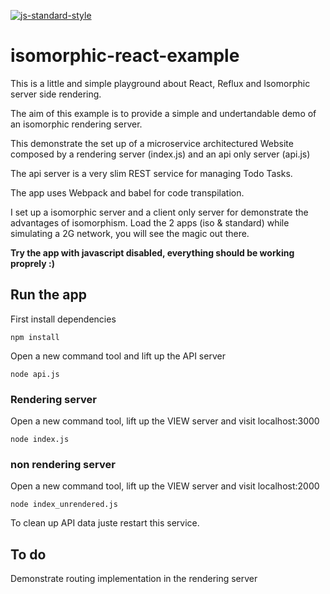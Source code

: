 [![js-standard-style](https://cdn.rawgit.com/feross/standard/master/badge.svg)](https://github.com/feross/standard)

# isomorphic-react-example

This is a little and simple playground about React, Reflux and Isomorphic server side rendering.

The aim of this example is to provide a simple and undertandable demo of an isomorphic rendering server.

This demonstrate the set up of a microservice architectured Website composed by a rendering server (index.js) and an api only server (api.js)

The api server is a very slim REST service for managing Todo Tasks.

The app uses Webpack and babel for code transpilation.

I set up a isomorphic server and a client only server for demonstrate the advantages of isomorphism. Load the 2 apps (iso & standard) while simulating a 2G network, you will see the magic out there.

**Try the app with javascript disabled, everything should be working proprely :)**

## Run the app

First install dependencies
```
npm install
```

Open a new command tool and lift up the API server
```
node api.js
```
### Rendering server
Open a new command tool, lift up the VIEW server and visit localhost:3000
```
node index.js
```

### non rendering server
Open a new command tool, lift up the VIEW server and visit localhost:2000
```
node index_unrendered.js
```

To clean up API data juste restart this service.

## To do

Demonstrate routing implementation in the rendering server
